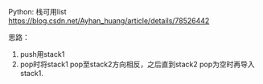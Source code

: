 Python: 
栈可用list
https://blog.csdn.net/Ayhan_huang/article/details/78526442

思路： 
1. push用stack1
2. pop时将stack1 pop至stack2方向相反，之后直到stack2 pop为空时再导入stack1.
